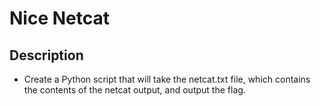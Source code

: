 # Nice Netcat
## Description
* Create a Python script that will take the netcat.txt file, which contains the contents of the netcat output, and output the flag.
